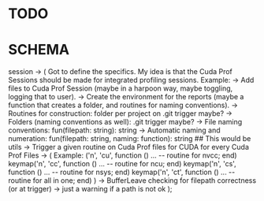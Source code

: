 # TODO

# SCHEMA

session -> (
    Got to define the specifics.
    My idea is that the Cuda Prof Sessions should be made for integrated profiling sessions.
    Example:
    -> Add files to Cuda Prof Session (maybe in a harpoon way, maybe toggling, logging that to user).
    -> Create the environment for the reports (maybe a function that creates a folder, and routines for naming conventions).
    -> Routines for construction: folder per project on .git trigger maybe?
    -> Folders (naming conventions as well): .git trigger maybe?
    -> File naming conventions: fun(filepath: string): string
    -> Automatic naming and numeration: fun(filepath: string, naming: function): string ## This would be utils
    -> Trigger a given routine on Cuda Prof files for CUDA for every Cuda Prof Files -> (
    Example:
        ('n', '<leader>cu', function () ... -- routine for nvcc; end)
        keymap('n', '<leader>cc', function () ... -- routine for ncu; end)
        keymap('n', '<leader>cs', function () ... -- routine for nsys; end)
        keymap('n', '<leader>ct', function () ... -- routine for all in one; end)
    )
    -> BufferLeave checking for filepath correctness (or at trigger) -> just a warning if a path is not ok
);
